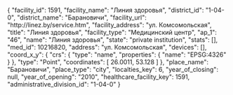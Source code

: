 {
    "facility_id": 1591,
    "facility_name": "Линия здоровья",
    "district_id": "1-04-0",
    "district_name": "Барановичи",
    "facility_url": "http:\/\/linez.by\/service.htm",
    "facility_address": "ул. Комсомольская",
    "title": "Линия здоровья",
    "facility_type": "Медицинский центр",
    "ap_1": "46",
    "name": "Линия здоровья",
    "state": "private institution",
    "stats": [],
    "med_id": 10216820,
    "address": "ул. Комсомольская",
    "devices": [],
    "coord_x_y": {
        "crs": {
            "type": "name",
            "properties": {
                "name": "EPSG:4326"
            }
        },
        "type": "Point",
        "coordinates": [
            26.0011,
            53.128
        ]
    },
    "place_name": "Барановичи",
    "place_type": "city",
    "localties_key": 6,
    "year_of_closing": null,
    "year_of_opening": "2010",
    "healthcare_facility_key": 1591,
    "administrative_division_id": "1-04-0"
}